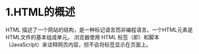 # 1.HTML的概述
  HTML 描述了一个网站的结构，是一种标记语言而非编程语言。一个HTML元素是HTML文件的基本组成单元。
  浏览器使用 HTML 标签（即<html>）和脚本（JavaScript）来诠释网页内容，但不会将标签显示在页面上。


